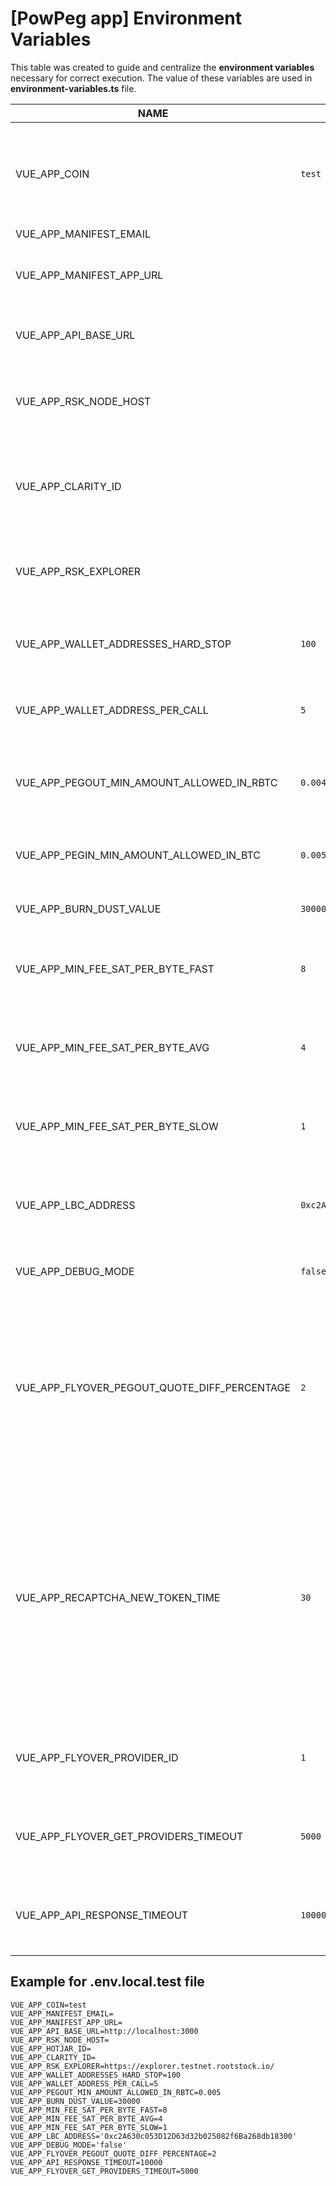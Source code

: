 # [PowPeg app] Environment Variables
This table was created to guide and centralize the **environment variables** necessary for correct execution.
The value of these variables are used in **environment-variables.ts** file.

|NAME                                        | DEV VALUE                                    | DETAILS                                                                                                   |
|--------------------------------------------|----------------------------------------------|-----------------------------------------------------------------------------------------------------------|
|VUE_APP_COIN                                | `test / main`                                | The network that will be used for the bitcoin library. Accepted values are `test` or `main`               |
|VUE_APP_MANIFEST_EMAIL                      |                                              |                                                                                                           |
|VUE_APP_MANIFEST_APP_URL                    |                                              | Trezor connect Manifest is described [here](https://github.com/trezor/connect/blob/develop/docs/index.md) |
|VUE_APP_API_BASE_URL                        |                                              | URL of the API (2wp-api) which is the BackEnd                                                             |
|VUE_APP_RSK_NODE_HOST                       |                                              | RSK node URL to verify RSK data (e.g. POWpeg address                                                      | 
|VUE_APP_CLARITY_ID |                                              | A Clarity ID is uniquely generated identification for app usage metrics                                   |
|VUE_APP_RSK_EXPLORER                        |                                              | RSK EXPLORER URL used to verify the transaction status                                                    |
|VUE_APP_WALLET_ADDRESSES_HARD_STOP          | `100`                                        | Maximum number of addresses derived from wallet                                                           |
|VUE_APP_WALLET_ADDRESS_PER_CALL             | `5`                                          | Number of addresses obtained per derivation call                                                          |
|VUE_APP_PEGOUT_MIN_AMOUNT_ALLOWED_IN_RBTC    | `0.004`                                      | 0,004 Minimum allowed value for a PEGOUT transaction                                                      |
|VUE_APP_PEGIN_MIN_AMOUNT_ALLOWED_IN_BTC     | `0.005`                                      | Minimum allowed value for a PEGIN transaction                                                             |
|VUE_APP_BURN_DUST_VALUE   | `30000`                                      | Max value to burn in the tx fee                                                                           |
|VUE_APP_MIN_FEE_SAT_PER_BYTE_FAST    | `8`                                          | Min fee rate (sats/byte) required to broadcast the transaction                                            |
|VUE_APP_MIN_FEE_SAT_PER_BYTE_AVG   | `4`                                          | Min fee rate (sats/byte) required to broadcast the transaction                                            |
|VUE_APP_MIN_FEE_SAT_PER_BYTE_SLOW   | `1`                                          | Min fee rate (sats/byte) required to broadcast the transaction                                            |
|VUE_APP_LBC_ADDRESS   | `0xc2A630c053D12D63d32b025082f6Ba268db18300` | Liquidity bridge contract address on the flyover protocol                                                 |
|VUE_APP_DEBUG_MODE   | `false`                                      | enable developer messages for debuging                                                                    |
|VUE_APP_FLYOVER_PEGOUT_QUOTE_DIFF_PERCENTAGE   | `2`                                      | Defines quote difference percentage to 2% so it requieres the user to review condition only for a difference bigger that this percentage                                                                   |
|VUE_APP_RECAPTCHA_NEW_TOKEN_TIME   | `30`                                      |  Specifies the time (in seconds) to temporarily disable the flyover between new transactions. This accounts for the time required by Google reCAPTCHA to regenerate a challenge token |
|VUE_APP_FLYOVER_PROVIDER_ID   | `1`                                      | Sets up the provider id to be use for flyover status search. |
|VUE_APP_FLYOVER_GET_PROVIDERS_TIMEOUT   | `5000`                                      | Sets a timeout for calls made to get liquidity providers. |
|VUE_APP_API_RESPONSE_TIMEOUT   | `10000`                                      | Sets a timeout for calls made to API on search transaction. |

## Example for .env.local.test file

```dotenv
VUE_APP_COIN=test
VUE_APP_MANIFEST_EMAIL=
VUE_APP_MANIFEST_APP_URL=
VUE_APP_API_BASE_URL=http://localhost:3000
VUE_APP_RSK_NODE_HOST=
VUE_APP_HOTJAR_ID=
VUE_APP_CLARITY_ID=
VUE_APP_RSK_EXPLORER=https://explorer.testnet.rootstock.io/
VUE_APP_WALLET_ADDRESSES_HARD_STOP=100
VUE_APP_WALLET_ADDRESS_PER_CALL=5
VUE_APP_PEGOUT_MIN_AMOUNT_ALLOWED_IN_RBTC=0.005
VUE_APP_BURN_DUST_VALUE=30000
VUE_APP_MIN_FEE_SAT_PER_BYTE_FAST=8
VUE_APP_MIN_FEE_SAT_PER_BYTE_AVG=4
VUE_APP_MIN_FEE_SAT_PER_BYTE_SLOW=1
VUE_APP_LBC_ADDRESS='0xc2A630c053D12D63d32b025082f6Ba268db18300'
VUE_APP_DEBUG_MODE='false'
VUE_APP_FLYOVER_PEGOUT_QUOTE_DIFF_PERCENTAGE=2
VUE_APP_API_RESPONSE_TIMEOUT=10000
VUE_APP_FLYOVER_GET_PROVIDERS_TIMEOUT=5000
```
